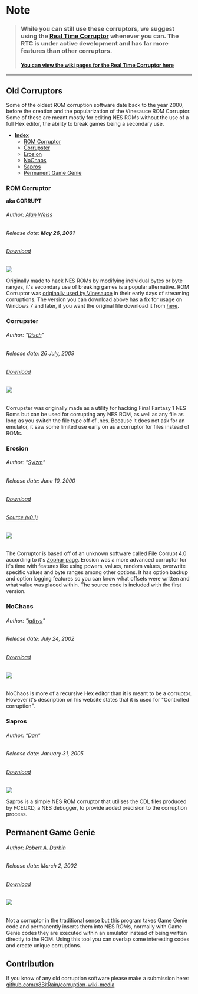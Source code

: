 # Note

> ### While you can still use these corruptors, we suggest using the [Real Time Corruptor](http://redscientist.com/#/rtc "Real Time Corruptor RTC") whenever you can. The RTC is under active development and has far more features than other corruptors.
>
> #### [You can view the wiki pages for the Real Time Corruptor here](https://corrupt.wiki/corruptors/rtc-real-time-corruptor)

---

## Old Corruptors

Some of the oldest ROM corruption software date back to the year 2000, before the creation and the popularization of the Vinesauce ROM Corruptor. Some of these are meant mostly for editing NES ROMs without the use of a full Hex editor, the ability to break games being a secondary use.

* [**Index**](/corruptors/old-corruptors.md)
  * [ROM Corruptor](#rom-corruptor)
  * [Corrupster](#corrupster)
  * [Erosion](#erosion)
  * [NoChaos](#nochaos)
  * [Sapros](#sapros)
  * [Permanent Game Genie](#permanent-game-genie)

### ROM Corruptor

**aka CORRUPT**

###### Author: [Alan Weiss](http://www.dwedit.org)

###### Release date: **May 26, 2001**

###### [Download](/assets/old-corruptors/corrupt_FixedWin10.zip)

![](/assets/old-corruptors/img/ROMCorruptor.png)

Originally made to hack NES ROMs by modifying individual bytes or byte ranges, it's secondary use of breaking games is a popular alternative. ROM Corruptor was [originally used by Vinesauce](https://youtu.be/b3SubgihMfE?t=6s) in their early days of streaming corruptions. The version you can download above has a fix for usage on Windows 7 and later, if you want the original file download it from [here](/assets/old-corruptors/corrupt.zip).

### Corrupster

###### Author: "[Disch](http://slickproductions.org/corrupster.php)"

###### Release date: 26 July, 2009

###### [Download](https://web.archive.org/web/20160813052438if_/http://slickproductions.org/programs/Corrupster/Corrupster.rar)

###### ![](/assets/old-corruptors/img/corrupster.png)

Corrupster was originally made as a utility for hacking Final Fantasy 1 NES Roms but can be used for corrupting any NES ROM, as well as any file as long as you switch the file type off of .nes. Because it does not ask for an emulator, it saw some limited use early on as a corruptor for files instead of ROMs.

### Erosion

###### Author: "[Syizm](https://web.archive.org/web/20050216052351/http://www.geocities.com:80/syizm/software.html)"

###### Release date: June 10, 2000

###### [Download](/assets/old-corruptors/erosionv3.zip)

###### [Source \(v0.1\)](https://web.archive.org/web/20060513223726if_/http://www.zophar.net:80/utilities/download/erosion.zip)

###### ![](/assets/old-corruptors/img/Erosion_img.png)

The Corruptor is based off of an unknown software called File Corrupt 4.0 according to it's [Zophar page](https://www.zophar.net/utilities/corruptutil/erosion.html). Erosion was a more advanced corruptor for it's time with features like using powers, values, random values, overwrite specific values and byte ranges among other options. It has option backup and option logging features so you can know what offsets were written and what value was placed within. The source code is included with the first version.

### NoChaos

###### Author: "[jathys](https://jathys.zophar.net/other/index.html)"

###### Release date: July 24, 2002

###### [Download](https://web.archive.org/web/20070206224903/http://www.zophar.net:80/utilities/download/NoChaos.zip)

###### ![](/assets/old-corruptors/img/NoChaos.gif)

NoChaos is more of a recursive Hex editor than it is meant to be a corruptor. However it's description on his website states that it is used for "Controlled corruption".

### Sapros

###### Author: "[Dan](https://sites.google.com/site/romhacks/)"

###### Release date: January 31, 2005

###### [Download](/assets/old-corruptors/Saprosv0.1.2.zip)

![](/assets/old-corruptors/img/sapros.png)

Sapros is a simple NES ROM corruptor that utilises the CDL files produced by FCEUXD, a NES debugger,  to provide added precision to the corruption process.

## Permanent Game Genie

###### Author: [Robert A. Durbin](http://www.romhacking.net/community/1434/)

###### Release date: March 2, 2002

###### [Download](https://web.archive.org/web/20140328195900/http://www.zophar.net/fileuploads/1/3090cknyl/gamegenie.zip)

###### ![](/assets/old-corruptors/img/PermaGenie.jpg)

Not a corruptor in the traditional sense but this program takes Game Genie code and permanently inserts them into NES ROMs, normally with Game Genie codes they are executed within an emulator instead of being written directly to the ROM. Using this tool you can overlap some interesting codes and create unique corruptions.

## Contribution

If you know of any old corruption software please make a submission here: [github.com/x8BitRain/corruption-wiki-media](https://github.com/x8BitRain/corruption-wiki-media)

###### 

###### 



